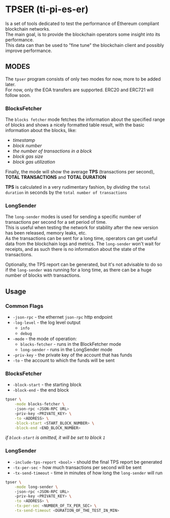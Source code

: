 # TPSER (ti-pi-es-er)

Is a set of tools dedicated to test the performance of Ethereum compliant blockchain networks.    
The main goal, is to provide the blockchain operators some insight into its performance.   
This data can than be used to "fine tune" the blockchain client and possibly improve performance.

## MODES

The `tpser` program consists of only two modes for now, more to be added later.    
For now, only the EOA transfers are supported. ERC20 and ERC721 will follow soon.

### BlocksFetcher
The `blocks fetcher` mode fetches the information about the specified range of blocks and 
shows a nicely formatted table result, with the basic information about the blocks, like:   
* *timestamp*
* *block number*
* *the number of transactions in a block*
* *block gas size*
* *block gas utilization*

Finally, the mode will show the average **TPS** (transactions per second), **TOTAL TRANSACTIONS** and **TOTAL DURATION**

**TPS** is calculated in a very rudimentary fashion, by *dividing* the `total duration` in seconds by the `total number of transactions`

### LongSender

The `long-sender` modes is used for sending a specific number of transactions per second for a set period of time.   
This is useful when testing the network for stability after the new version has been released, memory leaks, etc.   
As the transactions can be sent for a long time, operators can get useful data from the blockchain logs and metrics.
The `long-sender` won't wait for receipts, and as such there is no information about the state of the transactions.

Optionally, the TPS report can be generated, but it's not advisable to do so if the `long-sender` 
was running for a long time, as there can be a huge number of blocks with transactions.

## Usage

### Common Flags
* `-json-rpc` - the ethernet `json-rpc` http endpoint
* `-log-level` - the log level output 
  * `info`
  * `debug`
* `-mode` - the mode of operation:
  * `blocks-fetcher` - runs in the BlockFetcher mode
  * `long-sender` - runs in the LongSender mode
* `-priv-key` - the private key of the account that has funds
* `-to` - the account to which the funds will be sent

### BlocksFetcher
* `-block-start` - the starting block
* `-block-end` - the end block

```bash
tpser \
    -mode blocks-fetcher \   
    -json-rpc <JSON-RPC URL>      
    -priv-key <PRIVATE_KEY> \
    -to <ADDRESS> \
    -block-start <START_BLOCK_NUMBER> \
    -block-end <END_BLOCK_NUMBER>
```   
*if `block-start` is omitted, it will be set to block `1`*

### LongSender
* `-include-tps-report <bool>` - should the final TPS report be generated
* `-tx-per-sec` - how much transactions per second will be sent
* `-tx-send-timeout` - time in minutes of how long the `long-sender` will run

```bash
tpser \
    -mode long-sender \   
    -json-rpc <JSON-RPC URL>      
    -priv-key <PRIVATE_KEY> \
    -to <ADDRESS> \
    -tx-per-sec <NUMBER_OF_TX_PER_SEC> \
    -tx-send-timeout <DURATION_OF_THE_TEST_IN_MIN>
```